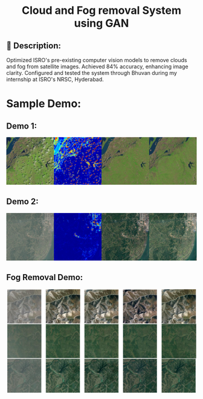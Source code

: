 <h1 align="center">Cloud and Fog removal System using GAN</h1>

## 📜 Description:
Optimized ISRO's pre-existing computer vision models to remove clouds and fog from satellite images. Achieved 84% accuracy, enhancing image clarity. Configured and tested the system through Bhuvan during my internship at ISRO's NRSC, Hyderabad.

# Sample Demo:
## Demo 1:
<div align="center"><img src="./readme_images/test_0000.png" width="600" height=""></div>

## Demo 2:
<div align="center"><img src="./readme_images/test_0026.png" width="600" height="""></div>

## Fog Removal Demo:
<div align="center"><img src="./readme_images/rice1_result.png" width="600" height=""></div>
